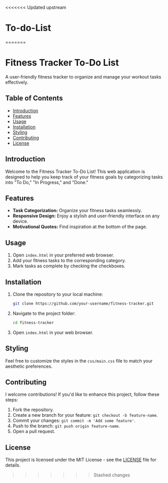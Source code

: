 <<<<<<< Updated upstream
# To-do-List
=======
# Fitness Tracker To-Do List

A user-friendly fitness tracker to organize and manage your workout tasks effectively.

## Table of Contents

- [Introduction](#introduction)
- [Features](#features)
- [Usage](#usage)
- [Installation](#installation)
- [Styling](#styling)
- [Contributing](#contributing)
- [License](#license)

## Introduction

Welcome to the Fitness Tracker To-Do List! This web application is designed to help you keep track of your fitness goals by categorizing tasks into "To Do," "In Progress," and "Done."

## Features

- **Task Categorization:** Organize your fitness tasks seamlessly.
- **Responsive Design:** Enjoy a stylish and user-friendly interface on any device.
- **Motivational Quotes:** Find inspiration at the bottom of the page.

## Usage

1. Open `index.html` in your preferred web browser.
2. Add your fitness tasks to the corresponding category.
3. Mark tasks as complete by checking the checkboxes.

## Installation

1. Clone the repository to your local machine:

    ```bash
    git clone https://github.com/your-username/fitness-tracker.git
    ```

2. Navigate to the project folder:

    ```bash
    cd fitness-tracker
    ```

3. Open `index.html` in your web browser.

## Styling

Feel free to customize the styles in the `css/main.css` file to match your aesthetic preferences.

## Contributing

I welcome contributions! If you'd like to enhance this project, follow these steps:

1. Fork the repository.
2. Create a new branch for your feature: `git checkout -b feature-name`.
3. Commit your changes: `git commit -m 'Add some feature'`.
4. Push to the branch: `git push origin feature-name`.
5. Open a pull request.

## License

This project is licensed under the MIT License - see the [LICENSE](LICENSE) file for details.
>>>>>>> Stashed changes
